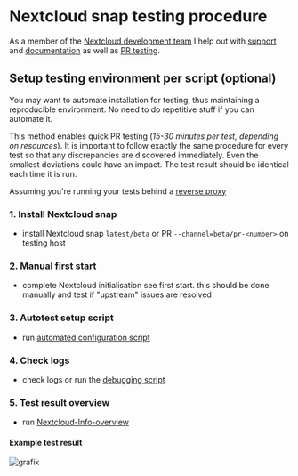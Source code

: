 # Nextcloud snap testing procedure

As a member of the [Nextcloud development team](https://github.com/nextcloud-snap) I help out with [support](https://github.com/nextcloud-snap/nextcloud-snap/issues) and [documentation](https://github.com/nextcloud-snap/nextcloud-snap/wiki) as well as [PR testing](https://github.com/nextcloud-snap/nextcloud-snap/wiki/Develop-and-contribute).

## Setup testing environment per script (optional)

You may want to automate installation for testing, thus maintaining a reproducible environment. No need to do repetitive stuff if you can automate it.

This method enables quick PR testing (_15-30 minutes per test, depending on resources_). It is important to follow exactly the same procedure for every test so that any discrepancies are discovered immediately. Even the smallest deviations could have an impact. The test result should be identical each time it is run.

Assuming you're running your tests behind a [reverse proxy](https://github.com/nextcloud-snap/nextcloud-snap/wiki/NGINX-proxy-manager)

### 1. Install Nextcloud snap
+ install Nextcloud snap `latest/beta` or PR `--channel=beta/pr-<number>` on testing host

### 2. Manual first start 
+ complete Nextcloud initialisation see first start. this should be done manually and test if "upstream" issues are resolved

### 3. Autotest setup script
+ run [automated configuration script](https://github.com/scubamuc/bash-scripts/blob/scubamuc-wiki/ncsnap-autotest.sh)

### 4. Check logs  
+ check logs or run the [debugging script](https://github.com/nextcloud-snap/nextcloud-snap/wiki/Issue-Debugging-Scripts#debugging-script)

### 5. Test result overview
+ run [Nextcloud-Info-overview](https://github.com/scubamuc/bash-scripts/blob/scubamuc-wiki/ncinfo_en.sh)

#### Example test result
![grafik](https://github.com/user-attachments/assets/5ba2d439-0c83-4215-8927-fe6c1cfe40d1)
